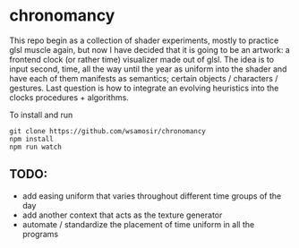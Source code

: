 # chronomancy

This repo begin as a collection of shader experiments, mostly to practice glsl muscle again, but now I have decided that it is going to be an artwork: a frontend clock (or rather time) visualizer made out of glsl. The idea is to input second, time, all the way until the year as uniform into the shader and have each of them manifests as semantics; certain objects / characters / gestures. Last question is how to integrate an evolving heuristics into the clocks procedures + algorithms.

To install and run
```
git clone https://github.com/wsamosir/chronomancy
npm install
npm run watch
```

## TODO:
- add easing uniform that varies throughout different time groups of the day
- add another context that acts as the texture generator
- automate / standardize the placement of time uniform in all the programs
